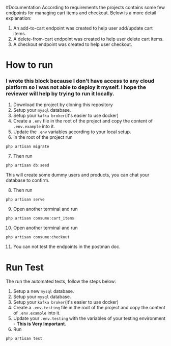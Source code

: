 #Documentation
According to requirements the projects contains some few endpoints for managing cart items and checkout. Below is a more detail explanation:

1. An add-to-cart endpoint was created to help user add/update cart items.
2. A delete-from-cart endpoint was created to help user delete cart items.
3. A checkout endpoint was created to help user checkout.

# How to run
### I wrote this block because I don't have access to any cloud platform so I was not able to deploy it myself. I hope the reviewer will help by trying to run it locally.
1. Download the project by cloning this repository
2. Setup your `mysql` database.
3. Setup your `kafka broker`(it's easier to use docker)
4. Create a `.env` file in the root of the project and copy the content of `.env.example` into it.
5. Update the `.env` variables according to your local setup.
6. In the root of the project run 
```
php artisan migrate
```
7. Then run 
```
php artisan db:seed
```
This will create some dummy users and products, you can chat your database to confirm. 

8. Then run
```
php artisan serve
```
9.  Open another terminal and run 
```
php artisan consume:cart_items
```
10. Open another terminal and run
```
php artisan consume:checkout
```
11. You can not test the endpoints in the postman doc.

# Run Test
The run the automated tests, follow the steps below:
1. Setup a new `mysql` database.
2. Setup your `mysql` database.
3. Setup your `kafka broker`(it's easier to use docker)
4. Create a `.env.testing` file in the root of the project and copy the content of `.env.example` into it.
5. Update your `.env.testing` with the variables of your testing environment - **This is Very Important**.
6. Run
```
php artisan test
```
